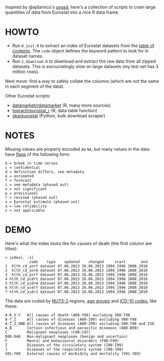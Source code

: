 Inspired by @ajdamico's [usgsd](https://github.com/ajdamico/usgsd/), here's a collection of scripts to cram large quantities of data from Eurostat into a nice R data frame.

# HOWTO

* Run `0_init.R` to extract an index of Eurostat datasets from the [table of contents](http://epp.eurostat.ec.europa.eu/NavTree_prod/everybody/BulkDownloadListing?sort=1&file=table_of_contents_en.pdf). The `code` object defines the keyword pattern to look for in dataset names.
* Run `1_download.R` to download and extract the raw data from all zipped datasets. This is excruciatingly slow on large datasets (my test set has 3 million rows).

Next move: find a way to safely collate the columns (which are _not_ the same in each segment of the data).

Other Eurostat scripts:

* [datamarket/rdatamarket](https://github.com/DataMarket/rdatamarket) (R, many more sources)
* [toprach/eurostat_r](https://github.com/toprach/eurostat_r/blob/master/eurostat_r.r) (R, data table function)
* [gka/eurostat](https://github.com/gka/eurostat) (Python, bulk download scraper)


# NOTES

Missing values are properly encoded as `NA`, but many values in the data have [flags](http://epp.eurostat.ec.europa.eu/NavTree_prod/htdocs/explanation/explanation_en_auth.html) of the following form:

    b = break in time series 
    c = confidential 
    d = definition differs, see metadata 
    e = estimated 
    f = forecast 
    i = see metadata (phased out) 
    n = not significant 
    p = provisional 
    r = revised (phased out) 
    s = Eurostat estimate (phased out) 
    u = low reliability 
    z = not applicable 

# DEMO

Here's what the index looks like for causes of death (the first column are titles):

    > index[, -1]
               code    type    updated    changed     start       end
    1  hlth_cd_ynrt dataset 07.06.2013 26.06.2013 1994_1996 2008_2010
    2  hlth_cd_ynrm dataset 07.06.2013 26.06.2013 1994_1996 2008_2010
    3  hlth_cd_ynrf dataset 07.06.2013 26.06.2013 1994_1996 2008_2010
    4 hlth_cd_ycdrt dataset 07.06.2013 26.06.2013 1994_1996 2008_2010
    5 hlth_cd_ycdrm dataset 07.06.2013 26.06.2013 1994_1996 2008_2010
    6 hlth_cd_ycdrf dataset 07.06.2013 26.06.2013 1994_1996 2008_2010
    7 hlth_cd_ysdr1 dataset 07.06.2013 26.06.2013 1994_1996 2008_2010

The data are coded by [NUTS-2](http://epp.eurostat.ec.europa.eu/portal/page/portal/nuts_nomenclature/introduction) regions, [age groups](http://epp.eurostat.ec.europa.eu/NavTree_prod/everybody/BulkDownloadListing?sort=1&file=dic%2Fen%2Fage.dic) and [ICD-10 codes](http://epp.eurostat.ec.europa.eu/NavTree_prod/everybody/BulkDownloadListing?sort=1&file=dic%2Fen%2Ficd10.dic), like these:

    A-R_V-Y   All causes of death (A00-Y89) excluding S00-T98
    A-T_Z     All causes of diseases (A00-Z99) excluding V00-Y98
    A-T_Z_XNB All causes of diseases (A00-Z99) excluding V00-Y98 and Z38
    A_B       Certain infectious and parasitic diseases (A00-B99)
    C         Malignant neoplasms (C00-C97)
    D00-D48   Non-malignant neoplasms (benign and uncertain)
    F         Mental and behavioural disorders (F00-F99)
    I         Diseases of the circulatory system (I00-I99)
    J         Diseases of the respiratory system (J00-J99)
    V01-Y89   External causes of morbidity and mortality (V01-Y89)
